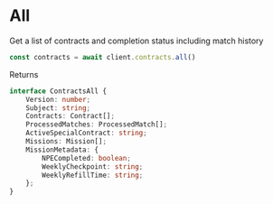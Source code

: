 # All

Get a list of contracts and completion status including match history

```js
const contracts = await client.contracts.all()
```

Returns

```ts
interface ContractsAll {
    Version: number;
    Subject: string;
    Contracts: Contract[];
    ProcessedMatches: ProcessedMatch[];
    ActiveSpecialContract: string;
    Missions: Mission[];
    MissionMetadata: {
        NPECompleted: boolean;
        WeeklyCheckpoint: string;
        WeeklyRefillTime: string;
    };
}
```